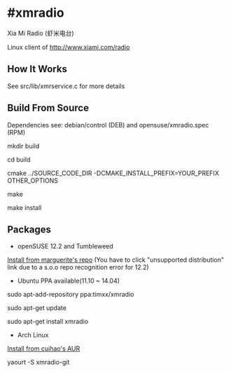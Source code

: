 #xmradio
=======

Xia Mi Radio (虾米电台)

Linux client of http://www.xiami.com/radio


## How It Works

See src/lib/xmrservice.c for more details


## Build From Source

Dependencies see: debian/control (DEB) and opensuse/xmradio.spec (RPM)

mkdir build

cd build

cmake ../SOURCE_CODE_DIR -DCMAKE_INSTALL_PREFIX=YOUR_PREFIX OTHER_OPTIONS

make

make install

## Packages

* openSUSE 12.2 and Tumbleweed

[Install from marguerite's repo](http://software.opensuse.org/package/xmradio) (You have to click "unsupported distribution" link due to a s.o.o repo recognition error for 12.2)

* Ubuntu PPA available(11.10 ~ 14.04)

sudo apt-add-repository ppa:timxx/xmradio

sudo apt-get update

sudo apt-get install xmradio

* Arch Linux

[Install from cuihao's AUR](https://aur.archlinux.org/packages/xmradio-git/)

yaourt -S xmradio-git
